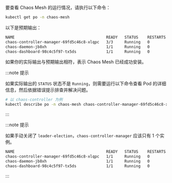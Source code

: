 要查看 Chaos Mesh 的运行情况，请执行以下命令：

```bash
kubectl get po -n chaos-mesh
```

以下是预期输出：

```bash
NAME                                        READY   STATUS    RESTARTS   AGE
chaos-controller-manager-69fd5c46c8-xlqpc   3/3     Running   0          2d5h
chaos-daemon-jb8xh                          1/1     Running   0          2d5h
chaos-dashboard-98c4c5f97-tx5ds             1/1     Running   0          2d5h
```

如果你的实际输出与预期输出相符，表示 Chaos Mesh 已经成功安装。

:::note 提示

如果实际输出的 `STATUS` 状态不是 `Running`，则需要运行以下命令查看 Pod 的详细信息，然后依据错误提示排查并解决问题。

```bash
# 以 chaos-controller 为例
kubectl describe po -n chaos-mesh chaos-controller-manager-69fd5c46c8-xlqpc
```

:::

:::note 提示

如果手动关闭了 `leader-election`，`chaos-controller-manager` 应该只有 1 个实例。

```sh
NAME                                        READY   STATUS    RESTARTS   AGE
chaos-controller-manager-69fd5c46c8-xlqpc   1/1     Running   0          2d5h
chaos-daemon-jb8xh                          1/1     Running   0          2d5h
chaos-dashboard-98c4c5f97-tx5ds             1/1     Running   0          2d5h
```

:::
